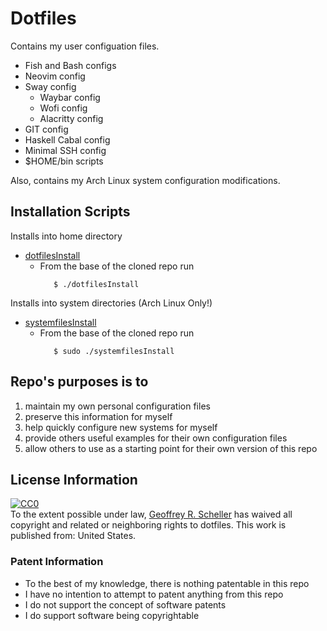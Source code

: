 # Dotfiles

Contains my user configuation files.

* Fish and Bash configs
* Neovim config
* Sway config
  * Waybar config
  * Wofi config
  * Alacritty config
* GIT config
* Haskell Cabal config
* Minimal SSH config
* $HOME/bin scripts

Also, contains my Arch Linux system configuration modifications.

## Installation Scripts

Installs into home directory

* [dotfilesInstall](dotfilesInstall)
  * From the base of the cloned repo run
    ```
       $ ./dotfilesInstall
    ```

Installs into system directories (Arch Linux Only!)

* [systemfilesInstall](systemfilesInstall)
  * From the base of the cloned repo run
    ```
       $ sudo ./systemfilesInstall
    ```

## Repo's purposes is to

1. maintain my own personal configuration files
2. preserve this information for myself
3. help quickly configure new systems for myself
4. provide others useful examples for their own configuration files
5. allow others to use as a starting point for their own version of this repo

## License Information

<p xmlns:dct="http://purl.org/dc/terms/" xmlns:vcard="http://www.w3.org/2001/vcard-rdf/3.0#">
  <a rel="license"
     href="http://creativecommons.org/publicdomain/zero/1.0/">
    <img src="http://i.creativecommons.org/p/zero/1.0/88x31.png" style="border-style: none;" alt="CC0" />
  </a>
  <br />
  To the extent possible under law,
  <a rel="dct:publisher"
     href="https://github.com/grscheller">
    <span property="dct:title">Geoffrey R. Scheller</span></a>
  has waived all copyright and related or neighboring rights to
  <span property="dct:title">dotfiles</span>.
This work is published from:
<span property="vcard:Country" datatype="dct:ISO3166"
      content="US" about="https://github.com/grscheller">
  United States</span>.
</p>

### Patent Information

* To the best of my knowledge, there is nothing patentable in this repo
* I have no intention to attempt to patent anything from this repo
* I do not support the concept of software patents
* I do support software being copyrightable

